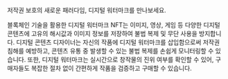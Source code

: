 저작권 보호의 새로운 패러다임, 디지털 워터마크를 만나보세요. 

블록체인 기술을 활용한 디지털 워터마크 NFT는 이미지, 영상, 게임 등 다양한 디지털 콘텐츠에 고유의 해시값과 이미지 정보를 저장하여 불법 복제 및 무단 사용을 방지합니다. 
디지털 콘텐츠 디자이너는 자신의 작품에 디지털 워터마크를 삽입함으로써 저작권 침해를 예방하고, 콘텐츠 유통 중 발생할 수 있는 불법 복제를 손쉽게 모니터링할 수 있습니다. 
또한, 디지털 워터마크는 실시간으로 창작물의 진위 여부를 확인할 수 있어, 구매자들도 복잡한 절차 없이 간편하게 작품을 검증하고 구매할 수 있습니다.
